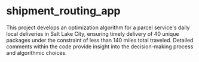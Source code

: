 # shipment_routing_app
This project develops an optimization algorithm for a parcel service's daily local deliveries in Salt Lake City, ensuring timely delivery of 40 unique packages under the constraint of less than 140 miles total traveled. Detailed comments within the code provide insight into the decision-making process and algorithmic choices.
